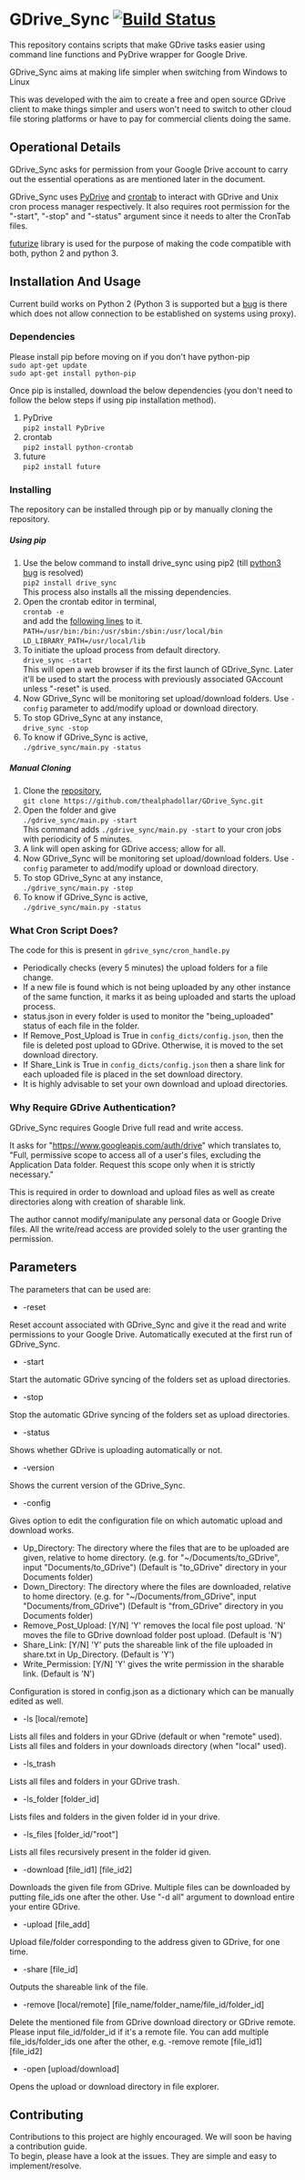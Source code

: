 # GDrive_Sync [![Build Status](https://travis-ci.org/thealphadollar/GDrive_Sync.svg?branch=master)](https://travis-ci.org/thealphadollar/GDrive_Sync)

This repository contains scripts that make GDrive tasks easier using command line functions and PyDrive wrapper for Google Drive.

GDrive_Sync aims at making life simpler when switching from Windows to Linux

This was developed with the aim to create a free and open source GDrive client to make things simpler and users won't
need to switch to other cloud file storing platforms or have to pay for commercial clients doing the same.

## Operational Details

GDrive_Sync asks for permission from your Google Drive account to carry out the essential operations as are mentioned later
in the document.

GDrive_Sync uses [PyDrive](https://github.com/googledrive/PyDrive) and [crontab](https://pypi.python.org/pypi/python-crontab) to interact with GDrive and Unix cron process manager respectively. It also requires 
root permission for the "-start", "-stop" and "-status" argument since it needs to alter the CronTab files.

[futurize](http://python-future.org/overview.html) library is used for the purpose of making the code compatible with both, python 2 and python 3.  

## Installation And Usage

Current build works on Python 2 (Python 3 is supported but a [bug](https://github.com/thealphadollar/GDrive_Sync/issues/11) is there which does not allow connection to be established on systems using proxy).

### Dependencies
Please install pip before moving on if you don't have python-pip<br/>
`sudo apt-get update`<br/>
`sudo apt-get install python-pip`<br/>

Once pip is installed, download the below dependencies (you don't need to follow the below steps if using pip installation method).
1. PyDrive<br/>
`pip2 install PyDrive`
2. crontab<br/>
`pip2 install python-crontab`
3. future<br/>
`pip2 install future`

### Installing
The repository can be installed through pip or by manually cloning the repository. 

##### Using pip

1. Use the below command to install drive_sync using pip2 (till [python3 bug](https://github.com/thealphadollar/GDrive_Sync/issues/11) is resolved)<br/>
`pip2 install drive_sync`<br/>
This process also installs all the missing dependencies.
2. Open the crontab editor in terminal,<br/>
`crontab -e`<br/>
and add the [following lines](https://superuser.com/questions/784252/crontab-and-binaries-in-usr-local-bin) to it.<br/>
`PATH=/usr/bin:/bin:/usr/sbin:/sbin:/usr/local/bin`<br/>
`LD_LIBRARY_PATH=/usr/local/lib`
3. To initiate the upload process from default directory.<br/>
`drive_sync -start` <br/>
This will open a web browser if its the first launch of GDrive_Sync. Later it'll be used to start the process with previously
associated GAccount unless "-reset" is used.
4. Now GDrive_Sync will be monitoring set upload/download folders. Use `-config` parameter to add/modify upload or download
directory.
5. To stop GDrive_Sync at any instance,<br/>
`drive_sync -stop`
6. To know if GDrive_Sync is active,<br/>
`./gdrive_sync/main.py -status` 

##### Manual Cloning

1. Clone the [repository](https://github.com/thealphadollar/GDrive_Sync.git), <br/>
`git clone https://github.com/thealphadollar/GDrive_Sync.git`
2. Open the folder and give<br/>
`./gdrive_sync/main.py -start`<br/>
This command adds `./gdrive_sync/main.py -start` to your cron jobs with periodicity of 5 minutes.
3. A link will open asking for GDrive access; allow for all.
4. Now GDrive_Sync will be monitoring set upload/download folders. Use `-config` parameter to add/modify upload or download
directory.
5. To stop GDrive_Sync at any instance,<br/>
`./gdrive_sync/main.py -stop`
6. To know if GDrive_Sync is active,<br/>
`./gdrive_sync/main.py -status` 

### What Cron Script Does?

The code for this is present in `gdrive_sync/cron_handle.py`

- Periodically checks (every 5 minutes) the upload folders for a file change.
- If a new file is found which is not being uploaded by any other instance of the same function, it marks it as being uploaded
and starts the upload process.
- status.json in every folder is used to monitor the "being_uploaded" status of each file in the folder.
- If Remove_Post_Upload is True in `config_dicts/config.json`, then the file is deleted post upload to GDrive. Otherwise, 
it is moved to the set download directory.
- If Share_Link is True in `config_dicts/config.json` then a share link for each uploaded file is placed in the set download
directory. 
- It is highly advisable to set your own download and upload directories.

### Why Require GDrive Authentication?

GDrive_Sync requires Google Drive full read and write access. 

It asks for "https://www.googleapis.com/auth/drive" which translates to,<br/>
"Full, permissive scope to access all of a user's files, excluding the Application Data folder. Request this scope only when it is strictly necessary."<br/>

This is required in order to download and upload files as well as create directories along with creation of sharable link.

The author cannot modify/manipulate any personal data or Google Drive files. All the write/read access are provided solely to
the user granting the permission.  
 
## Parameters

The parameters that can be used are:

* -reset

Reset account associated with GDrive_Sync and give it the read and write permissions to your Google Drive. Automatically executed at the
first run of GDrive_Sync.

* -start

Start the automatic GDrive syncing of the folders set as upload directories.

* -stop

Stop the automatic GDrive syncing of the folders set as upload directories.

* -status

Shows whether GDrive is uploading automatically or not.

* -version

Shows the current version of the GDrive_Sync.

* -config

Gives option to edit the configuration file on which automatic upload and download works.
- Up_Directory: The directory where the files that are to be uploaded are given, relative to home directory.
    (e.g. for "~/Documents/to_GDrive", input "Documents/to_GDrive")
    (Default is "to_GDrive" directory in your Documents folder)
- Down_Directory: The directory where the files are downloaded, relative to home directory.
    (e.g. for "~/Documents/from_GDrive", input "Documents/from_GDrive")
    (Default is "from_GDrive" directory in you Documents folder)
- Remove_Post_Upload: [Y/N] 'Y' removes the local file post upload. 'N' moves the file to GDrive download folder
post upload.
    (Default is 'N')
- Share_Link: [Y/N] 'Y' puts the shareable link of the file uploaded in share.txt in Up_Directory.
    (Default is 'Y')
- Write_Permission: [Y/N] 'Y' gives the write permission in the sharable link.
    (Default is 'N')

Configuration is stored in config.json as a dictionary which can be manually edited as well.

* -ls [local/remote]

Lists all files and folders in your GDrive (default or when "remote" used).
Lists all files and folders in your downloads directory (when "local" used).

* -ls_trash

Lists all files and folders in your GDrive trash.

* -ls_folder [folder_id]

Lists files and folders in the given folder id in your drive.

* -ls_files [folder_id/"root"]

Lists all files recursively present in the folder id given.

* -download [file_id1] [file_id2]

Downloads the given file from GDrive. Multiple files can be downloaded by putting file_ids one after the other.
Use "-d all" argument to download entire your entire GDrive.

* -upload [file_add]

Upload file/folder corresponding to the address given to GDrive, for one time.

* -share [file_id]

Outputs the shareable link of the file.

* -remove [local/remote] [file_name/folder_name/file_id/folder_id]

Delete the mentioned file from GDrive download directory or GDrive remote. Please input file_id/folder_id if it's a
remote file. You can add multiple file_ids/folder_ids one after the other, e.g. -remove remote [file_id1] [file_id2]

* -open [upload/download]

Opens the upload or download directory in file explorer.

## Contributing

Contributions to this project are highly encouraged. We will soon be having a contribution guide.<br/>
To begin, please have a look at the issues. They are simple and easy to implement/resolve.

